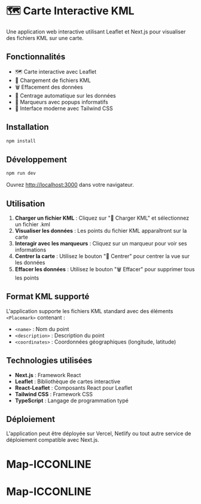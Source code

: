 # 🗺️ Carte Interactive KML

Une application web interactive utilisant Leaflet et Next.js pour visualiser des fichiers KML sur une carte.

## Fonctionnalités

- 🗺️ Carte interactive avec Leaflet
- 📁 Chargement de fichiers KML
- 🗑️ Effacement des données
- 🎯 Centrage automatique sur les données
- 📍 Marqueurs avec popups informatifs
- 🎨 Interface moderne avec Tailwind CSS

## Installation

```bash
npm install
```

## Développement

```bash
npm run dev
```

Ouvrez [http://localhost:3000](http://localhost:3000) dans votre navigateur.

## Utilisation

1. **Charger un fichier KML** : Cliquez sur "📁 Charger KML" et sélectionnez un fichier .kml
2. **Visualiser les données** : Les points du fichier KML apparaîtront sur la carte
3. **Interagir avec les marqueurs** : Cliquez sur un marqueur pour voir ses informations
4. **Centrer la carte** : Utilisez le bouton "🎯 Centrer" pour centrer la vue sur les données
5. **Effacer les données** : Utilisez le bouton "🗑️ Effacer" pour supprimer tous les points

## Format KML supporté

L'application supporte les fichiers KML standard avec des éléments `<Placemark>` contenant :
- `<name>` : Nom du point
- `<description>` : Description du point
- `<coordinates>` : Coordonnées géographiques (longitude, latitude)

## Technologies utilisées

- **Next.js** : Framework React
- **Leaflet** : Bibliothèque de cartes interactive
- **React-Leaflet** : Composants React pour Leaflet
- **Tailwind CSS** : Framework CSS
- **TypeScript** : Langage de programmation typé

## Déploiement

L'application peut être déployée sur Vercel, Netlify ou tout autre service de déploiement compatible avec Next.js.
# Map-ICCONLINE
# Map-ICCONLINE
